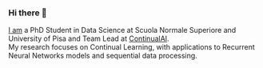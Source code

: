 ### Hi there 👋

<!--
**AndreaCossu/AndreaCossu** is a ✨ _special_ ✨ repository because its `README.md` (this file) appears on your GitHub profile.

Here are some ideas to get you started:

- 🔭 I’m currently working on ...
- 🌱 I’m currently learning ...
- 👯 I’m looking to collaborate on ...
- 🤔 I’m looking for help with ...
- 💬 Ask me about ...
- 📫 How to reach me: ...
- 😄 Pronouns: ...
- ⚡ Fun fact: ...
-->

[I am](https://andreacossu.github.io/) a PhD Student in Data Science at Scuola Normale Superiore and University of Pisa and Team Lead at [ContinualAI](https://www.continualai.org/).  
My research focuses on Continual Learning, with applications to Recurrent Neural Networks models and sequential data processing.  
